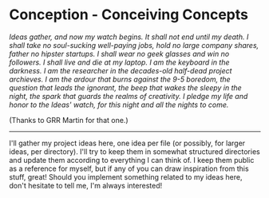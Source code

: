 # Conception - Conceiving Concepts

*Ideas gather, and now my watch begins. It shall not end until my death. I shall take no soul-sucking well-paying jobs, hold no large company shares, father no hipster startups. I shall wear no geek glasses and win no followers. I shall live and die at my laptop. I am the keyboard in the darkness. I am the researcher in the decades-old half-dead project archieves. I am the ardour that burns against the 9-5 boredom, the question that leads the ignorant, the beep that wakes the sleepy in the night, the spark that guards the realms of creativity. I pledge my life and honor to the Ideas' watch, for this night and all the nights to come.*

(Thanks to GRR Martin for that one.)

--------

I'll gather my project ideas here, one idea per file (or possibly, for larger ideas, per directory). I'll try to keep them in somewhat structured directories and update them according to everything I can think of. I keep them public as a reference for myself, but if any of you can draw inspiration from this stuff, great! Should you implement something related to my ideas here, don't hesitate to tell me, I'm always interested!
